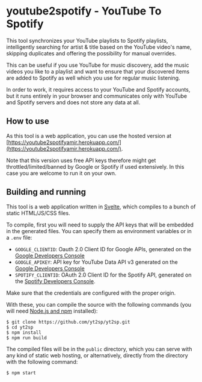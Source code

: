 # youtube2spotify - YouTube To Spotify

This tool synchronizes your YouTube playlists to Spotify playlists,
intelligently searching for artist & title based on the YouTube video's
name, skipping duplicates and offering the possibility for manual
overrides.

This can be useful if you use YouTube for music discovery, add the music
videos you like to a playlist and want to ensure that your discovered
items are added to Spotify as well which you use for regular music
listening.

In order to work, it requires access to your YouTube and Spotify accounts,
but it runs entirely in your browser and communicates only with YouTube
and Spotify servers and does not store any data at all.

## How to use

As this tool is a web application, you can use the hosted version at 
[https://youtube2spotifyamir.herokuapp.com/](https://youtube2spotifyamir.herokuapp.com/).

Note that this version uses free API keys therefore might get throttled/limited/banned
by Google or Spotify if used extensively. In this case you are welcome to
run it on your own.

## Building and running

This tool is a web application written in [Svelte](https://svelte.dev), which compiles to
a bunch of static HTML/JS/CSS files.

To compile, first you will need to supply the API keys that will be embedded in the generated
files. You can specify them as environment variables or in a `.env` file:

- `GOOGLE_CLIENTID`: Oauth 2.0 Client ID for Google APIs, generated on the [Google Developers Console](https://console.developers.google.com/apis/credentials)
- `GOOGLE_APIKEY`: API key for YouTube Data API v3 generated on the [Google Developers Console](https://console.developers.google.com/apis/credentials)
- `SPOTIFY_CLIENTID`: OAuth 2.0 Client ID for the Spotify API, generated on the [Spotify Developers Console](https://developer.spotify.com/dashboard/applications).

Make sure that the credentials are configured with the proper origin.

With these, you can compile the source with the following commands (you will
need [Node.js and npm](https://nodejs.org/) installed):

    $ git clone https://github.com/yt2sp/yt2sp.git
    $ cd yt2sp
    $ npm install
    $ npm run build

The compiled files will be in the `public` directory, which you can serve with any kind of static
web hosting, or alternatively, directly from the directory with the following command:

    $ npm start
